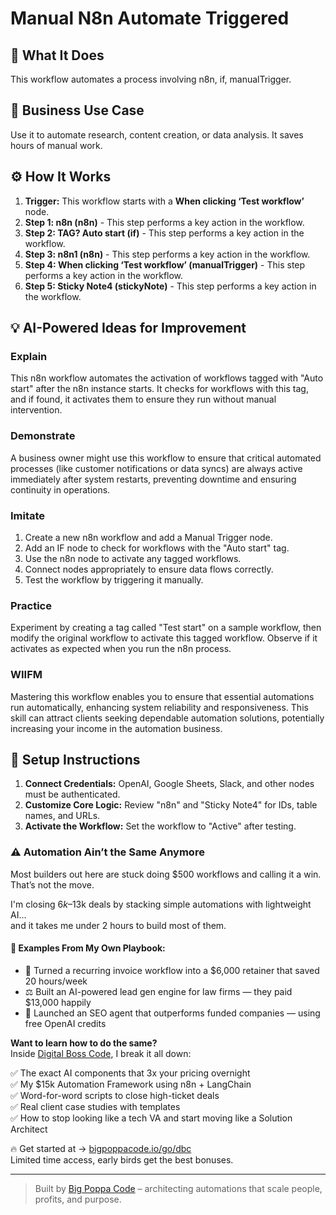 # Manual N8n Automate Triggered

## 🚀 What It Does
This workflow automates a process involving n8n, if, manualTrigger.

## 💼 Business Use Case
Use it to automate research, content creation, or data analysis. It saves hours of manual work.

## ⚙️ How It Works
1.  **Trigger:** This workflow starts with a **When clicking ‘Test workflow’** node.
2. **Step 1: n8n (n8n)** - This step performs a key action in the workflow.
3. **Step 2: TAG? Auto start (if)** - This step performs a key action in the workflow.
4. **Step 3: n8n1 (n8n)** - This step performs a key action in the workflow.
5. **Step 4: When clicking ‘Test workflow’ (manualTrigger)** - This step performs a key action in the workflow.
6. **Step 5: Sticky Note4 (stickyNote)** - This step performs a key action in the workflow.

## 💡 AI-Powered Ideas for Improvement
### Explain
This n8n workflow automates the activation of workflows tagged with "Auto start" after the n8n instance starts. It checks for workflows with this tag, and if found, it activates them to ensure they run without manual intervention.

### Demonstrate
A business owner might use this workflow to ensure that critical automated processes (like customer notifications or data syncs) are always active immediately after system restarts, preventing downtime and ensuring continuity in operations.

### Imitate
1. Create a new n8n workflow and add a Manual Trigger node.
2. Add an IF node to check for workflows with the "Auto start" tag.
3. Use the n8n node to activate any tagged workflows.
4. Connect nodes appropriately to ensure data flows correctly.
5. Test the workflow by triggering it manually.

### Practice
Experiment by creating a tag called "Test start" on a sample workflow, then modify the original workflow to activate this tagged workflow. Observe if it activates as expected when you run the n8n process.

### WIIFM
Mastering this workflow enables you to ensure that essential automations run automatically, enhancing system reliability and responsiveness. This skill can attract clients seeking dependable automation solutions, potentially increasing your income in the automation business.

## 🔧 Setup Instructions
1. **Connect Credentials:** OpenAI, Google Sheets, Slack, and other nodes must be authenticated.
2. **Customize Core Logic:** Review "n8n" and "Sticky Note4" for IDs, table names, and URLs.
3. **Activate the Workflow:** Set the workflow to "Active" after testing.

### ⚠️ Automation Ain’t the Same Anymore

Most builders out here are stuck doing $500 workflows and calling it a win.  
That’s not the move.  

I'm closing $6k–$13k deals by stacking simple automations with lightweight AI...  
and it takes me under 2 hours to build most of them.

#### 🧠 Examples From My Own Playbook:
- 🔁 Turned a recurring invoice workflow into a $6,000 retainer that saved 20 hours/week  
- ⚖️ Built an AI-powered lead gen engine for law firms — they paid $13,000 happily  
- 🚀 Launched an SEO agent that outperforms funded companies — using free OpenAI credits  

**Want to learn how to do the same?**  
Inside [Digital Boss Code](https://bigpoppacode.io/go/dbc), I break it all down:

✅ The exact AI components that 3x your pricing overnight  
✅ My $15k Automation Framework using n8n + LangChain  
✅ Word-for-word scripts to close high-ticket deals  
✅ Real client case studies with templates  
✅ How to stop looking like a tech VA and start moving like a Solution Architect  

🔥 Get started at → [bigpoppacode.io/go/dbc](https://bigpoppacode.io/go/dbc)  
Limited time access, early birds get the best bonuses.

---
> Built by [Big Poppa Code](https://bigpoppacode.io) – architecting automations that scale people, profits, and purpose.
